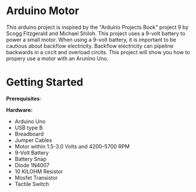 # Arduino Motor

This arduino project is inspired by the "Arduino Projects Book" project 9 by Scogg Fitzgerald and Michael Shiloh. This project uses a 9-volt battery to power a small motor. When using a 9-volt battery, it is important to be cautious about backflow electricity. Backflow electricity can pipeline backwards in a circit and overload circits. This project will show you how to propery use a motor with an Arunino Uno.  

# Getting Started
  
  **Prerequisites**:
  
  **Hardware:**
  
  - Arduino Uno
  - USB type B
  - Breadboard
  - Jumper Cables
  - Motor within 1.5-3.0 Volts and 4200-5700 RPM
  - 9-Volt Battery
  - Battery Snap
  - Diode 1N4007
  - 10 KILOHM Resistor
  - Mosfet Transistor
  - Tactile Switch
  
  
